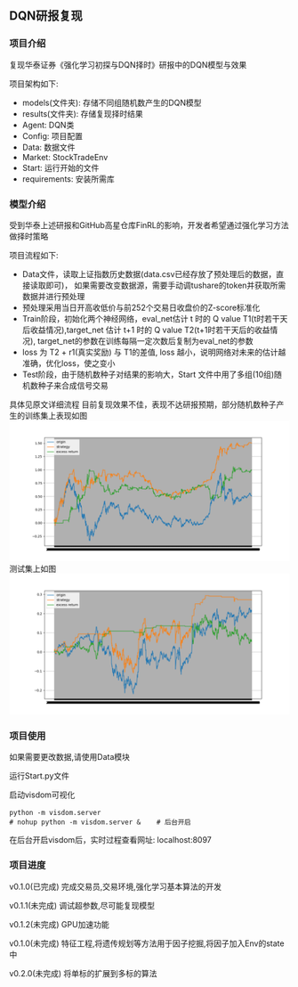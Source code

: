 ## DQN研报复现
### 项目介绍
复现华泰证券《强化学习初探与DQN择时》研报中的DQN模型与效果

项目架构如下:
- models(文件夹): 存储不同组随机数产生的DQN模型
- results(文件夹): 存储复现择时结果
- Agent: DQN类
- Config: 项目配置
- Data: 数据文件
- Market: StockTradeEnv
- Start: 运行开始的文件
- requirements: 安装所需库
### 模型介绍
受到华泰上述研报和GitHub高星仓库FinRL的影响，开发者希望通过强化学习方法做择时策略

项目流程如下:
- Data文件，读取上证指数历史数据(data.csv已经存放了预处理后的数据，直接读取即可)，
如果需要改变数据源，需要手动调tushare的token并获取所需数据并进行预处理
- 预处理采用当日开高收低价与前252个交易日收盘价的Z-score标准化
- Train阶段，初始化两个神经网络，eval_net估计 t 时的 Q value T1(t时若干天后收益情况),target_net 估计 t+1 时的 Q value T2(t+1时若干天后的收益情况), target_net的参数在训练每隔一定次数后复制为eval_net的参数
- loss 为 T2 + r1(真实奖励) 与 T1的差值, loss 越小，说明网络对未来的估计越准确，优化loss，使之变小
- Test阶段，由于随机数种子对结果的影响大，Start 文件中用了多组(10组)随机数种子来合成信号交易

具体见原文详细流程
目前复现效果不佳，表现不达研报预期，部分随机数种子产生的训练集上表现如图
![DQN_train_10_ep](results/DQN_train_10_ep.png)
测试集上如图
![DQN_model_seed_20](results/DQN_model_seed_20.png)

### 项目使用
如果需要更改数据,请使用Data模块

运行Start.py文件

启动visdom可视化

```terminal
python -m visdom.server
# nohup python -m visdom.server &    # 后台开启
```
在后台开启visdom后，实时过程查看网址: localhost:8097
### 项目进度
v0.1.0(已完成)  完成交易员,交易环境,强化学习基本算法的开发

v0.1.1(未完成)  调试超参数,尽可能复现模型

v0.1.2(未完成)  GPU加速功能

v0.1.0(未完成)  特征工程,将遗传规划等方法用于因子挖掘,将因子加入Env的state中

v0.2.0(未完成)  将单标的扩展到多标的算法
